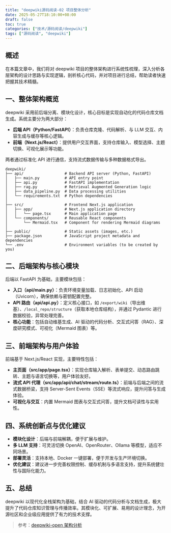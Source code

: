 ```yaml
---
title: "deepwiki源码阅读-02 项目整体分析"
date: 2025-05-27T18:10:00+08:00
draft: false
toc: true
categories: ["技术/源码阅读/deepwiki"]
tags: ["源码阅读", "deepwiki"]
---
```


## 概述

在本篇文章中，我们将对 deepwiki 项目的整体架构进行系统性梳理，深入分析各层架构的设计思路与实现逻辑，剖析核心代码，并对项目进行总结，帮助读者快速把握其技术精髓。

## 一、整体架构概览

deepwiki 采用前后端分离、模块化设计，核心目标是实现自动化的代码仓库文档生成。系统主要分为两大部分：

- **后端 API（Python/FastAPI）**：负责仓库克隆、代码解析、与 LLM 交互、内容生成与缓存等核心逻辑。
- **前端（Next.js/React）**：提供用户交互界面，支持仓库输入、模型选择、主题切换、可视化展示等功能。

两者通过标准化 API 进行通信，支持流式数据传输与多种数据格式导出。

```plaintext
deepwiki/
├── api/                  # Backend API server (Python, FastAPI)
│   ├── main.py           # API entry point
│   ├── api.py            # FastAPI implementation
│   ├── rag.py            # Retrieval Augmented Generation logic
│   ├── data_pipeline.py  # Data processing utilities
│   └── requirements.txt  # Python dependencies
│
├── src/                  # Frontend Next.js application
│   ├── app/              # Next.js application directory
│   │   └── page.tsx      # Main application page
│   └── components/       # Reusable React components
│       └── Mermaid.tsx   # Component for rendering Mermaid diagrams
│
├── public/               # Static assets (images, etc.)
├── package.json          # JavaScript project metadata and dependencies
└── .env                  # Environment variables (to be created by you)
```


## 二、后端架构与核心模块

后端以 FastAPI 为基础，主要模块包括：

- **入口（api/main.py）**：负责环境变量加载、日志初始化、API 启动（Uvicorn），确保依赖与密钥配置完整。
- **API 路由（api/api.py）**：定义核心接口，如 `/export/wiki`（导出维基）、`/local_repo/structure`（获取本地仓库结构），并通过 Pydantic 进行数据校验，异常处理完善。
- **核心功能**：包括自动维基生成、AI 驱动的代码分析、交互式问答（RAG）、深度研究模式、可视化（Mermaid 图表）等。

## 三、前端架构与用户体验

前端基于 Next.js/React 实现，主要特性包括：

- **主页面（src/app/page.tsx）**：实现仓库输入解析、表单提交、动态路由跳转、主题与语言切换等，用户体验友好。
- **流式 API 代理（src/app/api/chat/stream/route.ts）**：前端与后端之间的流式数据桥梁，支持 Server-Sent Events（SSE）等流式响应，提升问答与生成体验。
- **可视化与交互**：内置 Mermaid 图表与交互式问答，提升文档可读性与实用性。

## 四、系统创新点与优化建议

- **模块化设计**：后端与前端解耦，便于扩展与维护。
- **多 LLM 支持**：可灵活切换 OpenAI、OpenRouter、Ollama 等模型，适应不同场景。
- **部署灵活**：支持本地、Docker 一键部署，便于开发与生产环境切换。
- **优化建议**：建议进一步完善权限控制、缓存机制与多语言支持，提升系统健壮性与国际化能力。

## 五、总结

deepwiki 以现代化全栈架构为基础，结合 AI 驱动的代码分析与文档生成，极大提升了代码仓库知识管理与传播效率。其模块化、可扩展、易用的设计理念，为开源社区和企业级应用提供了有力的技术支撑。

> 参考：[deepwiki-open 架构分析](https://readmex.com/AsyncFuncAI/deepwiki-open/page-3f3eec3da-b592-4a86-a6d7-4b4a92b72b22)
